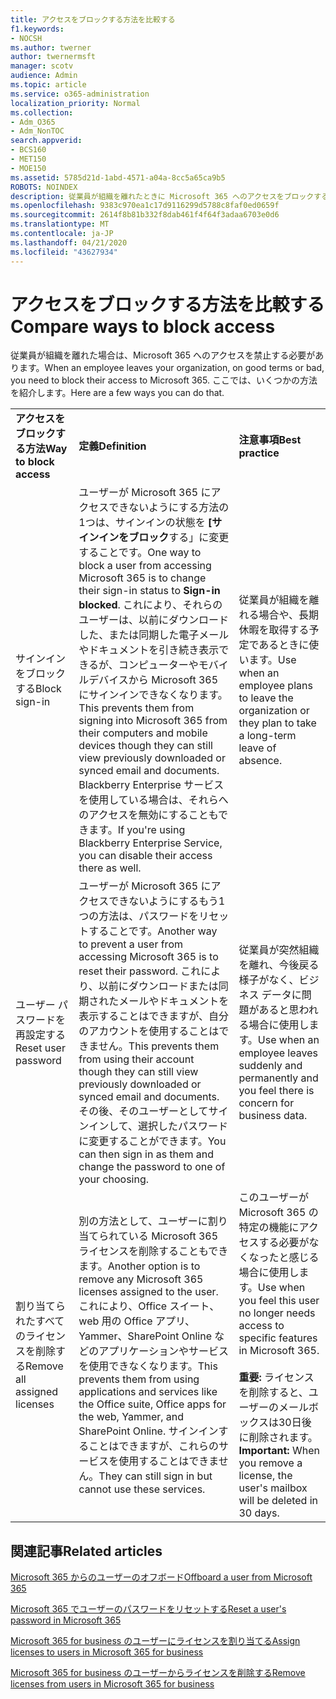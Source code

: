 ```yaml
---
title: アクセスをブロックする方法を比較する
f1.keywords:
- NOCSH
ms.author: twerner
author: twernermsft
manager: scotv
audience: Admin
ms.topic: article
ms.service: o365-administration
localization_priority: Normal
ms.collection:
- Adm_O365
- Adm_NonTOC
search.appverid:
- BCS160
- MET150
- MOE150
ms.assetid: 5785d21d-1abd-4571-a04a-8cc5a65ca9b5
ROBOTS: NOINDEX
description: 従業員が組織を離れたときに Microsoft 365 へのアクセスをブロックする方法について説明します。
ms.openlocfilehash: 9383c970ea1c17d9116299d5788c8faf0ed0659f
ms.sourcegitcommit: 2614f8b81b332f8dab461f4f64f3adaa6703e0d6
ms.translationtype: MT
ms.contentlocale: ja-JP
ms.lasthandoff: 04/21/2020
ms.locfileid: "43627934"
---
```

# <a name="compare-ways-to-block-access"></a><span data-ttu-id="18b04-103">アクセスをブロックする方法を比較する</span><span class="sxs-lookup"><span data-stu-id="18b04-103">Compare ways to block access</span></span>

<span data-ttu-id="18b04-104">従業員が組織を離れた場合は、Microsoft 365 へのアクセスを禁止する必要があります。</span><span class="sxs-lookup"><span data-stu-id="18b04-104">When an employee leaves your organization, on good terms or bad, you need to block their access to Microsoft 365.</span></span> <span data-ttu-id="18b04-105">ここでは、いくつかの方法を紹介します。</span><span class="sxs-lookup"><span data-stu-id="18b04-105">Here are a few ways you can do that.</span></span>
  
||||
|:-----|:-----|:-----|
|<span data-ttu-id="18b04-106">**アクセスをブロックする方法**</span><span class="sxs-lookup"><span data-stu-id="18b04-106">**Way to block access**</span></span> <br/> |<span data-ttu-id="18b04-107">**定義**</span><span class="sxs-lookup"><span data-stu-id="18b04-107">**Definition**</span></span> <br/> |<span data-ttu-id="18b04-108">**注意事項**</span><span class="sxs-lookup"><span data-stu-id="18b04-108">**Best practice**</span></span> <br/> |
|<span data-ttu-id="18b04-109">サインインをブロックする</span><span class="sxs-lookup"><span data-stu-id="18b04-109">Block sign-in</span></span>  <br/> |<span data-ttu-id="18b04-110">ユーザーが Microsoft 365 にアクセスできないようにする方法の1つは、サインインの状態を **[サインインをブロック**する」に変更することです。</span><span class="sxs-lookup"><span data-stu-id="18b04-110">One way to block a user from accessing Microsoft 365 is to change their sign-in status to **Sign-in blocked**.</span></span> <span data-ttu-id="18b04-111">これにより、それらのユーザーは、以前にダウンロードした、または同期した電子メールやドキュメントを引き続き表示できるが、コンピューターやモバイルデバイスから Microsoft 365 にサインインできなくなります。</span><span class="sxs-lookup"><span data-stu-id="18b04-111">This prevents them from signing into Microsoft 365 from their computers and mobile devices though they can still view previously downloaded or synced email and documents.</span></span> <span data-ttu-id="18b04-112">Blackberry Enterprise サービスを使用している場合は、それらへのアクセスを無効にすることもできます。</span><span class="sxs-lookup"><span data-stu-id="18b04-112">If you're using Blackberry Enterprise Service, you can disable their access there as well.</span></span>  <br/> |<span data-ttu-id="18b04-113">従業員が組織を離れる場合や、長期休暇を取得する予定であるときに使います。</span><span class="sxs-lookup"><span data-stu-id="18b04-113">Use when an employee plans to leave the organization or they plan to take a long-term leave of absence.</span></span>  <br/> |
|<span data-ttu-id="18b04-114">ユーザー パスワードを再設定する</span><span class="sxs-lookup"><span data-stu-id="18b04-114">Reset user password</span></span>  <br/> |<span data-ttu-id="18b04-115">ユーザーが Microsoft 365 にアクセスできないようにするもう1つの方法は、パスワードをリセットすることです。</span><span class="sxs-lookup"><span data-stu-id="18b04-115">Another way to prevent a user from accessing Microsoft 365 is to reset their password.</span></span> <span data-ttu-id="18b04-116">これにより、以前にダウンロードまたは同期されたメールやドキュメントを表示することはできますが、自分のアカウントを使用することはできません。</span><span class="sxs-lookup"><span data-stu-id="18b04-116">This prevents them from using their account though they can still view previously downloaded or synced email and documents.</span></span> <span data-ttu-id="18b04-117">その後、そのユーザーとしてサインインして、選択したパスワードに変更することができます。</span><span class="sxs-lookup"><span data-stu-id="18b04-117">You can then sign in as them and change the password to one of your choosing.</span></span>  <br/> |<span data-ttu-id="18b04-118">従業員が突然組織を離れ、今後戻る様子がなく、ビジネス データに問題があると思われる場合に使用します。</span><span class="sxs-lookup"><span data-stu-id="18b04-118">Use when an employee leaves suddenly and permanently and you feel there is concern for business data.</span></span>  <br/> |
|<span data-ttu-id="18b04-119">割り当てられたすべてのライセンスを削除する</span><span class="sxs-lookup"><span data-stu-id="18b04-119">Remove all assigned licenses</span></span>  <br/> |<span data-ttu-id="18b04-120">別の方法として、ユーザーに割り当てられている Microsoft 365 ライセンスを削除することもできます。</span><span class="sxs-lookup"><span data-stu-id="18b04-120">Another option is to remove any Microsoft 365 licenses assigned to the user.</span></span> <span data-ttu-id="18b04-121">これにより、Office スイート、web 用の Office アプリ、Yammer、SharePoint Online などのアプリケーションやサービスを使用できなくなります。</span><span class="sxs-lookup"><span data-stu-id="18b04-121">This prevents them from using applications and services like the Office suite, Office apps for the web, Yammer, and SharePoint Online.</span></span> <span data-ttu-id="18b04-122">サインインすることはできますが、これらのサービスを使用することはできません。</span><span class="sxs-lookup"><span data-stu-id="18b04-122">They can still sign in but cannot use these services.</span></span>  <br/> |<span data-ttu-id="18b04-123">このユーザーが Microsoft 365 の特定の機能にアクセスする必要がなくなったと感じる場合に使用します。</span><span class="sxs-lookup"><span data-stu-id="18b04-123">Use when you feel this user no longer needs access to specific features in Microsoft 365.</span></span>  <br/> <br> <span data-ttu-id="18b04-124">**重要:** ライセンスを削除すると、ユーザーのメールボックスは30日後に削除されます。</span><span class="sxs-lookup"><span data-stu-id="18b04-124">**Important:** When you remove a license, the user's mailbox will be deleted in 30 days.</span></span>
   
## <a name="related-articles"></a><span data-ttu-id="18b04-125">関連記事</span><span class="sxs-lookup"><span data-stu-id="18b04-125">Related articles</span></span>

[<span data-ttu-id="18b04-126">Microsoft 365 からのユーザーのオフボード</span><span class="sxs-lookup"><span data-stu-id="18b04-126">Offboard a user from Microsoft 365</span></span>](../add-users/remove-former-employee.md)
    
[<span data-ttu-id="18b04-127">Microsoft 365 でユーザーのパスワードをリセットする</span><span class="sxs-lookup"><span data-stu-id="18b04-127">Reset a user's password in Microsoft 365</span></span>](../add-users/reset-passwords.md)
    
[<span data-ttu-id="18b04-128">Microsoft 365 for business のユーザーにライセンスを割り当てる</span><span class="sxs-lookup"><span data-stu-id="18b04-128">Assign licenses to users in Microsoft 365 for business</span></span>](../manage/assign-licenses-to-users.md)
    
[<span data-ttu-id="18b04-129">Microsoft 365 for business のユーザーからライセンスを削除する</span><span class="sxs-lookup"><span data-stu-id="18b04-129">Remove licenses from users in Microsoft 365 for business</span></span>](../manage/remove-licenses-from-users.md)
    

